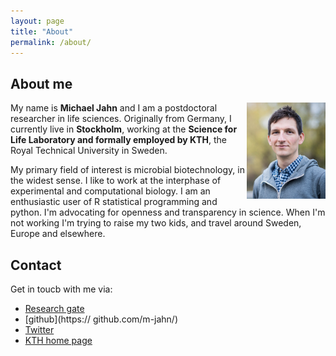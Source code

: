 ```yaml
---
layout: page
title: "About"
permalink: /about/
---
```


## About me

<img src="png/pic2_small.png" width="25%" align="right" />

My name is **Michael Jahn** and I am a postdoctoral researcher in life sciences. Originally from Germany, I currently live in **Stockholm**, working at the **Science for Life Laboratory and formally employed by KTH**, the Royal Technical University in Sweden.

My primary field of interest is microbial biotechnology, in the widest sense. I like to work at the interphase of experimental and computational biology. I am an enthusiastic user of R statistical programming and python. I'm advocating for openness and transparency in science. When I'm not working I'm trying to raise my two kids, and travel around Sweden, Europe and elsewhere.

## Contact

Get in toucb with me via:

- [Research gate](https://www.researchgate.net/profile/Michael_Jahn)
- [github](https:// github.com/m-jahn/)
- [Twitter](https://twitter.com/mich_jahn)
- [KTH home page](https://www.kth.se/profile/mjahn)

